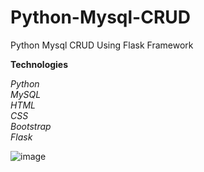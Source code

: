 # Python-Mysql-CRUD
Python Mysql CRUD Using Flask Framework

**Technologies**

  *Python*
  <br>
  *MySQL*
  <br>
  *HTML*
  <br>
  *CSS*
  <br>
  *Bootstrap*
  <br>
  *Flask*
  <br>

![image](https://user-images.githubusercontent.com/88975401/211849394-1935c441-359c-4901-9da9-a6f7cdbfac0c.png)
